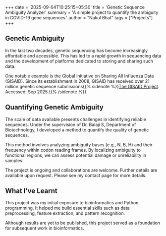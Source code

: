 +++
date = '2025-09-04T10:25:15+05:30'
title = 'Genetic Sequence Ambiguity Analyzer'
summary = 'A simple project to quantify the ambiguity in COVID-19 gene sequences.'
author = "Nakul Bhat"
tags = ["Projects"]
+++



## Genetic Ambiguity

In the last two decades, genetic sequencing has become increasingly affordable and accessible. This has led to a rapid growth in sequencing data and the development of platforms dedicated to storing and sharing such data.

One notable example is the Global Initiative on Sharing All Influenza Data (GISAID). Since its establishment in 2008, GISAID has received over 21 million genetic sequence submissions{{% sidenote %}}[The GISAID Project](https://gisaid.org). Accessed: Sep 2025.{{% /sidenote %}}.

## Quantifying Genetic Ambiguity

The scale of data available presents challenges in identifying reliable sequences. Under the supervision of Dr. Balaji S, Department of Biotechnology, I developed a method to quantify the quality of genetic sequences.

This method involves analyzing ambiguity bases (e.g., N, B, H) and their frequency within codon reading frames. By localizing ambiguity to functional regions, we can assess potential damage or unreliability in samples.

The project is ongoing and collaborations are welcome. Further details are available upon request. Please see my contact page for more details. <!--TODO-->


## What I’ve Learnt

This project was my initial exposure to bioinformatics and Python programming. It helped me build essential skills such as data preprocessing, feature extraction, and pattern recognition.

Although results are yet to be published, this project served as a foundation for subsequent work in bioinformatics.
